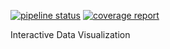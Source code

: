 [![pipeline status](https://gitlab.ewi.tudelft.nl/cse2000-software-project/2020-2021-q4/cluster-00/interactive-data-visualization/interactive-data-visualization/badges/master/pipeline.svg)](https://gitlab.ewi.tudelft.nl/cse2000-software-project/2020-2021-q4/cluster-00/interactive-data-visualization/interactive-data-visualization/-/commits/master)
[![coverage report](https://gitlab.ewi.tudelft.nl/cse2000-software-project/2020-2021-q4/cluster-00/interactive-data-visualization/interactive-data-visualization/badges/master/coverage.svg)](https://gitlab.ewi.tudelft.nl/cse2000-software-project/2020-2021-q4/cluster-00/interactive-data-visualization/interactive-data-visualization/-/commits/master)

Interactive Data Visualization 
